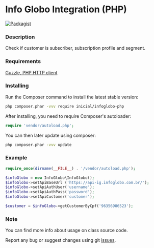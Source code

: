 # Info Globo Integration (PHP)

[![Packagist](https://img.shields.io/packagist/v/inicial/infoglobo-php.svg?style=flat-square)](https://packagist.org/packages/inicial/infoglobo-php)

### Description

Check if customer is subscriber, subscription profile and segment.

### Requirements

[Guzzle, PHP HTTP client](https://github.com/guzzle/guzzle)

### Installing

Run the Composer command to install the latest stable version:

```bash
php composer.phar -vvv require inicial/infoglobo-php
```

After installing, you need to require Composer's autoloader:

```php
require 'vendor/autoload.php';
```

You can then later update using composer:

```bash
php composer.phar -vvv update
```

### Example

```php
require_once(dirname(__FILE__) . '/vendor/autoload.php');

$infoGlobo = new InfoGlobo\InfoGlobo();
$infoGlobo->setApiBaseUrl ('https://api-ig.infoglobo.com.br/');
$infoGlobo->setApiAuthUser('username');
$infoGlobo->setApiAuthPass('password');
$infoGlobo->setApiCustomer('customer');

$customer = $infoGlobo->getCustomerByCpf('96356986523');
```

### Note

You can find more info about usage on class source code.

Report any bug or suggest changes using git [issues](https://github.com/inicialsolucoes/infoglobo-php/issues).